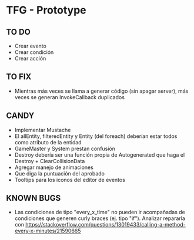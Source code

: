 # TFG - Prototype
## TO DO
* Crear evento
* Crear condición
* Crear acción

## TO FIX
* Mientras más veces se llama a generar código (sin apagar server), más veces se generan InvokeCallback duplicados

## CANDY
* Implementar Mustache
* El allEntity, filteredEntity y Entity (del foreach) deberían estar todos como atributo de la entidad
* GameMaster y System prestan confusión
* Destroy debería ser una función propia de Autogenerated que haga el Destroy + ClearCollisionData
* Agregar manejo de animaciones
* Que diga la puntuación del aprobado
* Tooltips para los iconos del editor de eventos

## KNOWN BUGS
* Las condiciones de tipo "every_x_time" no pueden ir acompañadas de condiciones que generen curly braces (ej. tipo "if"). Analizar repararla con https://stackoverflow.com/questions/13019433/calling-a-method-every-x-minutes/21590665
